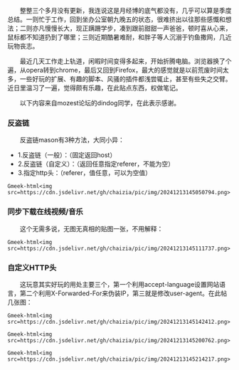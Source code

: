 &emsp;&emsp;整整三个多月没有更新，我连说这是月经博的底气都没有，几乎可以算是季度总结。一则忙于工作，回到坐办公室朝九晚五的状态，很难挤出以往那些感慨和想法；二则亦凡慢慢长大，现正蹒跚学步，凑到跟前甜甜一声爸爸，顿时喜从心来，鼠标都不知道扔到了哪里；三则近期酷暑难耐，和胖子等人沉溺于钓鱼撒网，几近玩物丧志。

&emsp;&emsp;最近几天工作走上轨道，闲暇时间变得多起来，开始折腾电脑。浏览器换了个遍，从opera转到chrome，最后又回到Firefox，最大的感觉就是以前荒废时间太多，一些好玩的扩展、有趣的脚本、风骚的插件都浅尝辄止，甚至有些失之交臂。近日里温习了一遍，觉得颇有乐趣，在此贴点东西，权做笔记。

&emsp;&emsp;以下内容来自mozest论坛的dindog同学，在此表示感谢。

### 反盗链
&emsp;&emsp;反盗链mason有3种方法，大同小异：

- 1.反盗链（一般）：（固定返回host）
- 2.反盗链（自定义）：（返回任意指定referer，不能为空）
- 3.指定http头：（referer，值任意，可以为空值）

`Gmeek-html<img src=https://cdn.jsdelivr.net/gh/chaizia/pic/img/20241213145050794.png>`

### 同步下载在线视频/音乐
&emsp;&emsp;这个无需多说，无图无真相的贴图一张，不用解释：

`Gmeek-html<img src=https://cdn.jsdelivr.net/gh/chaizia/pic/img/20241213145111737.png>`

### 自定义HTTP头
&emsp;&emsp;这玩意其实好玩的用处主要三个，第一个利用accept-language设置网站语言，第二个利用X-Forwarded-For来伪装IP，第三就是修改user-agent。在此帖几张图：

`Gmeek-html<img src=https://cdn.jsdelivr.net/gh/chaizia/pic/img/20241213145142412.png>`

`Gmeek-html<img src=https://cdn.jsdelivr.net/gh/chaizia/pic/img/20241213145200762.png>`

`Gmeek-html<img src=https://cdn.jsdelivr.net/gh/chaizia/pic/img/20241213145214217.png>`

<!-- ##{"timestamp":1343269536}## -->
